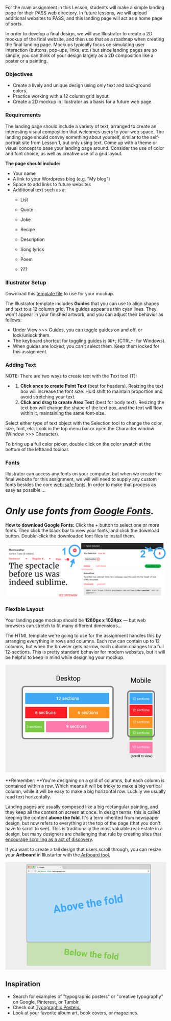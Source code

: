 For the main assignment in this Lesson, students will make a simple landing page for their PASS web directory. In future lessons, we will upload additional websites to PASS, and this landing page will act as a home page of sorts.

In order to develop a final design, we will use Illustrator to create a 2D mockup of the final website, and then use that as a roadmap when creating the final landing page. Mockups typically focus on simulating user interaction \(buttons, pop-ups, links, etc.\) but since landing pages are so simple, you can think of your design largely as a 2D composition like a poster or a painting.

### Objectives

* Create a lively and unique design using only text and background colors.
* Practice working with a 12 column grid layout.
* Create a 2D mockup in Illustrator as a basis for a future web page.

### Requirements

The landing page should include a variety of text, arranged to create an interesting visual composition that welcomes users to your web space. The landing page should convey something about yourself, similar to the self-portrait site from Lesson 1, but only using text. Come up with a theme or visual concept to base your landing page around. Consider the use of color and font choice, as well as creative use of a grid layout.

**The page should include:**

* Your name
* A link to your Wordpress blog \(e.g. "My blog"\)
* Space to add links to future websites
* Additional text such as a:
  * List

  * Quote
  * Joke
  * Recipe
  * Description
  * Song lyrics
  * Poem
  * ???

### Illustrator Setup

Download this [template file](https://psu.box.com/s/ykklw5grg85wlu05vahf7b8l2xxtnc3q) to use for your mockup.

The Illustrator template includes **Guides** that you can use to align shapes and text to a 12 column grid. The guides appear as thin cyan lines. They won't appear in your finished artwork, and you can adjust their behavior as follows:

* Under View &gt;&gt;&gt; Guides, you can toggle guides on and off, or lock/unlock them.
* The keyboard shortcut for toggling guides is ⌘+; \(CTRL+; for Windows\).
* When guides are locked, you can't select them. Keep them locked for this assignment. 

### Adding Text

NOTE: There are two ways to create text with the Text tool \(T\):

* 1. **Click once to create Point Text** \(best for headers\). Resizing the text box will increase the font size. Hold shift to maintain proportion and avoid stretching your text. 
  2. **Click and drag to create Area Text** \(best for body text\). Resizing the text box will change the shape of the text box, and the text will flow within it, maintaining the same font-size. 

Select either type of text object with the Selection tool to change the color, size, font, etc. Look in the top menu bar or open the Character window \(Window &gt;&gt;&gt; Character\).

To bring up a full color picker, double click on the color swatch at the bottom of the lefthand toolbar.

### Fonts

Illustrator can access any fonts on your computer, but when we create the final website for this assignment, we will will need to supply any custom fonts besides the core [web-safe fonts](https://www.w3schools.com/cssref/css_websafe_fonts.asp). In order to make that process as easy as possible....

# _Only use fonts from _[_Google Fonts_](https://fonts.google.com)_._

**How to download Google Fonts:** Click the + button to select one or more fonts. Then click the black bar to view your fonts, and click the download button. Double-click the downloaded font files to install them.

![](/unit-1/lesson-2/google-font-dl.png)

### Flexible Layout

Your landing page mockup should be **1280px x 1024px** — but web browsers can stretch to fit many different dimensions...

The HTML template we're going to use for the assignment handles this by arranging everything in rows and columns. Each row can contain up to 12 columns, but when the browser gets narrow, each column changes to a full 12-sections. This is pretty standard behavior for modern websites, but it will be helpful to keep in mind while designing your mockup.

![](/unit-1/lesson-2/responsive-grid.png)

**Remember: **You're designing on a grid of columns, but each column is contained within a row. Which means it will be tricky to make a big vertical column, while it will be easy to make a big horizontal row. Luckily we usually read text horizontally.

Landing pages are usually composed like a big rectangular painting, and they keep all the content on screen at once. In design terms, this is called keeping the content **above the fold**. It's a term inherited from newspaper design, but now refers to everything at the top of the page \(that you don't have to scroll to see\). This is traditionally the most valuable real-estate in a design, but many designers are challenging that rule by creating sites that [encourage scrolling as a act of discovery](http://iampaddy.com/lifebelow600/).

If you want to create a tall design that users scroll through, you can resize your **Artboard** in Illustartor with the[ Artboard tool.](https://helpx.adobe.com/illustrator/using/using-multiple-artboards.html)

![](/unit-1/lesson-2/fold-demo.png)

## Inspiration

* Search for examples of "typographic posters" or "creative typography" on Google, Pinterest, or Tumblr. 
* Check out [Typographic Posters.](https://www.typographicposters.com/)
* Look at your favorite album art, book covers, or magazines. 



